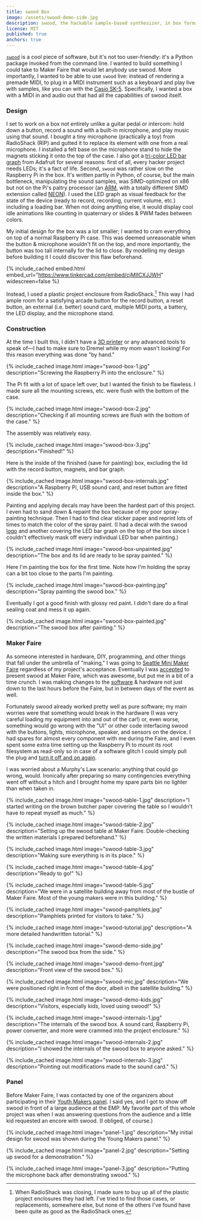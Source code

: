 ```yaml
---
title: swood Box
image: /assets/swood-demo-side.jpg
description: swood, the hackable sample-based synthesizer, in box format
license: MIT
published: true
anchors: true
---
```


[`swood`](./2016-03-21-swood.md) is a cool piece of software, but it's not too user-friendly: it's a Python package invoked from the command line. I wanted to build something I could take to Maker Faire that would let anybody use swood. More importantly, I wanted to be able to use `swood` live: instead of rendering a premade MIDI, to plug in a MIDI instrument such as a keyboard and play live with samples, like you can with the [Casio SK-5](https://youtu.be/kIGItPElleo?t=14s). Specifically, I wanted a box with a MIDI in and audio out that had all the capabilities of swood itself.

### Design

I set to work on a box not entirely unlike a guitar pedal or intercom: hold down a button, record a sound with a built-in microphone, and play music using that sound. I bought a tiny microphone (practically a toy) from RadioShack (RIP) and gutted it to replace its element with one from a real microphone. I installed a felt base on the microphone stand to hide the magnets sticking it onto the top of the case. I also got a [tri-color LED bar graph](https://www.adafruit.com/product/1721) from Adafruit for several reasons: first of all, every hacker project needs LEDs; it's a fact of life. Second, `swood` was rather slow on the Raspberry Pi in the box. It's written partly in Python, of course, but the main bottleneck, manipulating the sound samples, was SIMD-optimized on x86 but not on the Pi's paltry processor (an [ARM](https://en.wikipedia.org/wiki/ARM_architecture), with a totally different SIMD extension called [NEON](https://en.wikipedia.org/wiki/ARM_architecture#Advanced_SIMD_(NEON))). I used the LED graph as visual feedback for the state of the device (ready to record, recording, current volume, etc.) including a loading bar. When not doing anything else, it would display cool idle animations like counting in quaternary or slides & PWM fades between colors.

My initial design for the box was a lot smaller; I wanted to cram everything on top of a normal Raspberry Pi case. This was deemed unreasonable when the button & microphone wouldn't fit on the top, and more importantly, the button was too tall internally for the lid to close. By modelling my design before building it I could discover this flaw beforehand.

{% include_cached embed.html embed_url="https://www.tinkercad.com/embed/cjMIICXJJWH" widescreen=false %}

Instead, I used a plastic project enclosure from RadioShack.[^1] This way I had ample room for a satisfying arcade button for the record button, a reset button, an external (i.e. better) sound card, multiple MIDI ports, a battery, the LED display, and the microphone stand.

### Construction

At the time I built this, I didn't have a [3D printer](./2019-02-12-diy-prusa-i3.md) or any advanced tools to speak of—I had to make sure to Dremel while my mom wasn't looking! For this reason everything was done "by hand."

{% include_cached image.html image="swood-box-1.jpg" description="Screwing the Raspberry Pi into the enclosure." %}

The Pi fit with a lot of space left over, but I wanted the finish to be flawless. I made sure all the mounting screws, etc. were flush with the bottom of the case.

{% include_cached image.html image="swood-box-2.jpg" description="Checking if all mounting screws are flush with the bottom of the case." %}

The assembly was relatively easy.

{% include_cached image.html image="swood-box-3.jpg" description="Finished!" %}

Here is the inside of the finished (save for painting) box, excluding the lid with the record button, magnets, and bar graph.

{% include_cached image.html image="swood-box-internals.jpg" description="A Raspberry Pi, USB sound card, and reset button are fitted inside the box." %}

Painting and applying decals may have been the hardest part of this project. I even had to sand down & repaint the box because of my poor spray-painting technique. Then I had to find clear sticker paper and reprint lots of times to match the color of the spray paint. (I had a decal with the swood [logo](/assets/originals/swood-thumbnail.png) and another covering the LED bar graph on the top of the box since I couldn't effectively mask off every individual LED bar when painting.)

{% include_cached image.html image="swood-box-unpainted.jpg" description="The box and its lid are ready to be spray painted." %}

Here I'm painting the box for the first time. Note how I'm holding the spray can a bit too close to the parts I'm painting.

{% include_cached image.html image="swood-box-painting.jpg" description="Spray painting the swood box." %}

Eventually I got a good finish with glossy red paint. I didn't dare do a final sealing coat and mess it up again.

{% include_cached image.html image="swood-box-painted.jpg" description="The swood box after painting." %}

### Maker Faire

As someone interested in hardware, DIY, programming, and other things that fall under the umbrella of "making," I was going to [Seattle Mini Maker Faire](https://seattle.makerfaire.com/) regardless of my project's acceptance. Eventually I was [accepted](https://seattle.makerfaire.com/about-2/2016-archive/make-music-with-any-sound/) to present swood at Maker Faire, which was awesome, but put me in a bit of a time crunch. I was making changes to the [software](./2016-03-21-swood.md) & hardware not just down to the last hours before the Faire, but in between days of the event as well.

Fortunately swood already worked pretty well as pure software; my main worries were that something would break in the hardware (I was very careful loading my equipment into and out of the car!) or, even worse, something would go wrong with the "UI" or other code interfacing swood with the buttons, lights, microphone, speaker, and sensors on the device. I had spares for almost every component with me during the Faire, and I even spent some extra time setting up the Raspberry Pi to mount its root filesystem as read-only so in case of a software glitch I could simply pull the plug and [turn it off and on again](https://www.youtube.com/watch?v=5UT8RkSmN4k&t=3).

I was worried about a Murphy's Law scenario: anything that could go wrong, would. Ironically after preparing so many contingencies everything went off without a hitch and I brought home my spare parts bin no lighter than when taken in.

{% include_cached image.html image="swood-table-1.jpg" description="I started writing on the brown butcher paper covering the table so I wouldn't have to repeat myself as much." %}

{% include_cached image.html image="swood-table-2.jpg" description="Setting up the swood table at Maker Faire. Double-checking the written materials I prepared beforehand." %}

{% include_cached image.html image="swood-table-3.jpg" description="Making sure everything is in its place." %}

{% include_cached image.html image="swood-table-4.jpg" description="Ready to go!" %}

{% include_cached image.html image="swood-table-5.jpg" description="We were in a satellite building away from most of the bustle of Maker Faire. Most of the young makers were in this building." %}

{% include_cached image.html image="swood-pamphlets.jpg" description="Pamphlets printed for visitors to take." %}

{% include_cached image.html image="swood-tutorial.jpg" description="A more detailed handwritten tutorial." %}

{% include_cached image.html image="swood-demo-side.jpg" description="The swood box from the side." %}

{% include_cached image.html image="swood-demo-front.jpg" description="Front view of the swood box." %}

{% include_cached image.html image="swood-mic.jpg" description="We were positioned right in front of the door, albeit in the satellite building." %}

{% include_cached image.html image="swood-demo-kids.jpg" description="Visitors, especially kids, loved using swood!" %}

{% include_cached image.html image="swood-internals-1.jpg" description="The internals of the swood box. A sound card, Raspberry Pi, power converter, and more were crammed into the project enclosure." %}

{% include_cached image.html image="swood-internals-2.jpg" description="I showed the internals of the swood box to anyone asked." %}

{% include_cached image.html image="swood-internals-3.jpg" description="Pointing out modifications made to the sound card." %}

### Panel

Before Maker Faire, I was contacted by one of the organizers about participating in their [Youth Makers panel](https://seattle.makerfaire.com/about-2/2016-archive/youth-maker-spotlight/). I said yes, and I got to show off swood in front of a large audience at the EMP. My favorite part of this whole project was when I was answering questions from the audience and a little kid requested an encore with swood. (I obliged, of course.)

{% include_cached image.html image="panel-1.jpg" description="My initial design for swood was shown during the Young Makers panel." %}

{% include_cached image.html image="panel-2.jpg" description="Setting up swood for a demonstration." %}

{% include_cached image.html image="panel-3.jpg" description="Putting the microphone back after demonstrating swood." %}

[^1]: When RadioShack was closing, I made sure to buy up all of the plastic project enclosures they had left. I've tried to find those cases, or replacements, somewhere else, but none of the others I've found have been quite as good as the RadioShack ones.